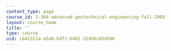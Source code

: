 ```yaml
---
content_type: page
course_id: 1-364-advanced-geotechnical-engineering-fall-2003
layout: course_home
title: ''
type: course
uid: cb41311a-a5a6-bdf1-b461-31456c654506
---
```

